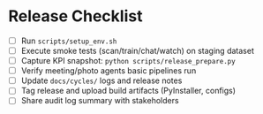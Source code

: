 # Release Checklist

- [ ] Run `scripts/setup_env.sh`
- [ ] Execute smoke tests (scan/train/chat/watch) on staging dataset
- [ ] Capture KPI snapshot: `python scripts/release_prepare.py`
- [ ] Verify meeting/photo agents basic pipelines run
- [ ] Update `docs/cycles/` logs and release notes
- [ ] Tag release and upload build artifacts (PyInstaller, configs)
- [ ] Share audit log summary with stakeholders
